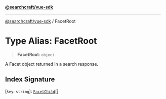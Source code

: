 [**@searchcraft/vue-sdk**](/reference/sdk/js-vue/README.md)

***

[@searchcraft/vue-sdk](/reference/sdk/js-vue/globals.md) / FacetRoot

# Type Alias: FacetRoot

> **FacetRoot**: `object`

A Facet object returned in a search response.

## Index Signature

\[`key`: `string`\]: [`FacetChild`](/reference/sdk/js-vue/interfaces/FacetChild.md)[]
